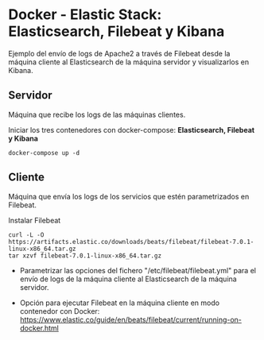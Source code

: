 # Docker - Elastic Stack: Elasticsearch, Filebeat y Kibana

Ejemplo del envío de logs de Apache2 a través de Filebeat desde la máquina cliente al Elasticsearch de la máquina servidor y visualizarlos en Kibana.

## Servidor

Máquina que recibe los logs de las máquinas clientes.

Iniciar los tres contenedores con docker-compose: **Elasticsearch, Filebeat y Kibana**
```
docker-compose up -d
```

## Cliente

Máquina que envía los logs de los servicios que estén parametrizados en Filebeat.

Instalar Filebeat
```
curl -L -O https://artifacts.elastic.co/downloads/beats/filebeat/filebeat-7.0.1-linux-x86_64.tar.gz
tar xzvf filebeat-7.0.1-linux-x86_64.tar.gz
```

- Parametrizar las opciones del fichero "/etc/filebeat/filebeat.yml" para el envío de logs de la máquina cliente al Elasticsearch de la máquina servidor.

- Opción para ejecutar Filebeat en la máquina cliente en modo contenedor con Docker: https://www.elastic.co/guide/en/beats/filebeat/current/running-on-docker.html
